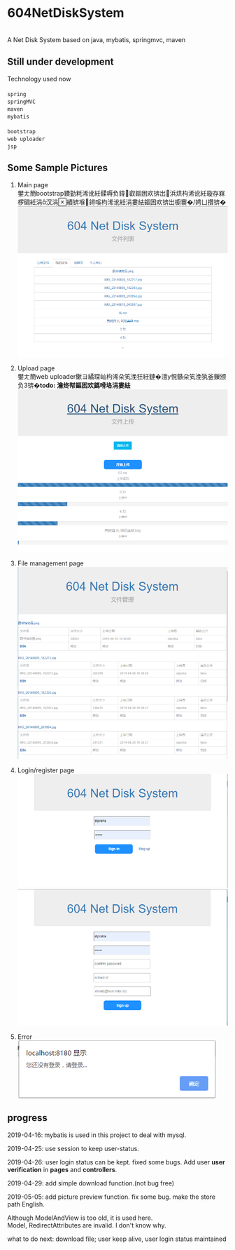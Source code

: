 # 604NetDiskSystem
<br>
A Net Disk System based on java, mybatis, springmvc, maven
<br>

Still under development
-----------------------
Technology used now<br>
<br>
`spring`<br>
`springMVC`<br>
`maven`<br>
`mybatis`<br>
<br>
`bootstrap`<br>
`web uploader`<br>
`jsp`<br>

Some Sample Pictures
--------------------
1. Main page<br>
鐢ㄤ簡bootstrap鐨勭粍浠讹紝鍒嗕负鍏叡鏂囦欢锛岀浜烘枃浠讹紝璇存槑椤碉紝涓汉涓績锛堢鐞嗘枃浠讹紝涓婁紶鏂囦欢锛岀櫥褰�/娉ㄩ攢锛�<br>
![pic1](https://github.com/stpraha/604NetDiskSystem/blob/master/SamplePics/filepageSample.png)

2. Upload page<br>
鐢ㄤ簡web uploader鏉ヨ繘琛屾枃浠朵笂浼狅紝鏈�澶у悓鏃朵笂浼犱釜鏁颁负3锛�<strong>todo: 瀹炵幇鏂囦欢鎷嗗垎涓婁紶</strong><br>
![pic2](https://github.com/stpraha/604NetDiskSystem/blob/master/SamplePics/uploadSample.png)

3. File management page<br>
![pic3](https://github.com/stpraha/604NetDiskSystem/blob/master/SamplePics/filemanageSample.png)

4. Login/register page<br>
![pic4](https://github.com/stpraha/604NetDiskSystem/blob/master/SamplePics/loginSample.png)
![pic5](https://github.com/stpraha/604NetDiskSystem/blob/master/SamplePics/registerSample.png)

5. Error<br>
![pic6](https://github.com/stpraha/604NetDiskSystem/blob/master/SamplePics/nologinSample.png)



progress
--------
2019-04-16: mybatis is used in this project to deal with mysql.<br>

2019-04-25: use session to keep user-status.<br>

2019-04-26: user login status can be kept. fixed some bugs. Add user <strong>user verification</strong> in <strong>pages</strong> and <strong>controllers</strong>.<br>

2019-04-29: add simple download function.(not bug free)<br>

2019-05-05: add picture preview function. fix some bug. make the store path English.<br>

Although ModelAndView is too old, it is used here.<br>
Model, RedirectAttributes are invalid. I don't know why.<br>


what to do next: download file; user keep alive, user login status maintained<br>
